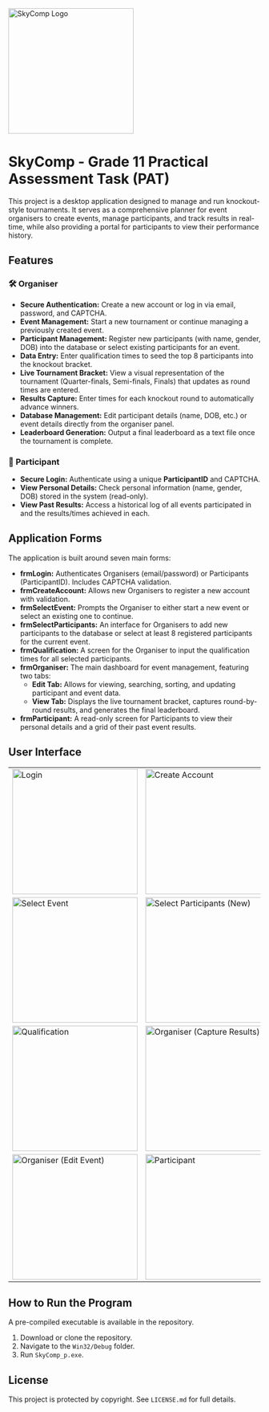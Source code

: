 
<img width="250" alt="SkyComp Logo" src="https://github.com/user-attachments/assets/c43c5390-c885-4dd7-9037-f7f599d7dd8f" />

# SkyComp - Grade 11 Practical Assessment Task (PAT)

This project is a desktop application designed to manage and run knockout-style tournaments. It serves as a comprehensive planner for event organisers to create events, manage participants, and track results in real-time, while also providing a portal for participants to view their performance history.

## Features

### 🛠️ Organiser

* **Secure Authentication:** Create a new account or log in via email, password, and CAPTCHA.
* **Event Management:** Start a new tournament or continue managing a previously created event.
* **Participant Management:** Register new participants (with name, gender, DOB) into the database or select existing participants for an event.
* **Data Entry:** Enter qualification times to seed the top 8 participants into the knockout bracket.
* **Live Tournament Bracket:** View a visual representation of the tournament (Quarter-finals, Semi-finals, Finals) that updates as round times are entered.
* **Results Capture:** Enter times for each knockout round to automatically advance winners.
* **Database Management:** Edit participant details (name, DOB, etc.) or event details directly from the organiser panel.
* **Leaderboard Generation:** Output a final leaderboard as a text file once the tournament is complete.

### 👤 Participant

* **Secure Login:** Authenticate using a unique **ParticipantID** and CAPTCHA.
* **View Personal Details:** Check personal information (name, gender, DOB) stored in the system (read-only).
* **View Past Results:** Access a historical log of all events participated in and the results/times achieved in each.

## Application Forms

The application is built around seven main forms:

* **frmLogin:** Authenticates Organisers (email/password) or Participants (ParticipantID). Includes CAPTCHA validation.
* **frmCreateAccount:** Allows new Organisers to register a new account with validation.
* **frmSelectEvent:** Prompts the Organiser to either start a new event or select an existing one to continue.
* **frmSelectParticipants:** An interface for Organisers to add new participants to the database or select at least 8 registered participants for the current event.
* **frmQualification:** A screen for the Organiser to input the qualification times for all selected participants.
* **frmOrganiser:** The main dashboard for event management, featuring two tabs:
    * **Edit Tab:** Allows for viewing, searching, sorting, and updating participant and event data.
    * **View Tab:** Displays the live tournament bracket, captures round-by-round results, and generates the final leaderboard.
* **frmParticipant:** A read-only screen for Participants to view their personal details and a grid of their past event results.

## User Interface

<table>
  <tr>
    <td><img src="https://github.com/user-attachments/assets/d7e0a2ae-c243-465c-89b8-0cc2d0833cdb" alt="Login" height="250"></td>
    <td><img src="https://github.com/user-attachments/assets/1a467697-e09e-46e7-93de-87d4de35dee7" alt="Create Account" height="250"></td>
  </tr>
  <tr>
    <td><img src="https://github.com/user-attachments/assets/7133480b-4d2a-44e3-858a-804c8151ff81" alt="Select Event" height="250"></td>
    <td><img src="https://github.com/user-attachments/assets/b883df5c-7c9f-4f37-ad31-4deb57a0d4be" alt="Select Participants (New)" height="250"></td>
  </tr>
  <tr>
    <td><img src="https://github.com/user-attachments/assets/be161924-54fc-4d03-81e3-beba681c5b93" alt="Qualification" height="250"></td>
    <td><img src="https://github.com/user-attachments/assets/cd6be4c9-e7ea-4306-bccd-0a48ab06640f" alt="Organiser (Capture Results)" height="250"></td>
  </tr>
  <tr>
    <td><img src="https://github.com/user-attachments/assets/509961c5-878d-49d4-bd15-bbfdff47c109" alt="Organiser (Edit Event)" height="250"></td>
    <td><img src="https://github.com/user-attachments/assets/42bfe319-ea7a-40c0-bdaa-2e65f5369d21" alt="Participant" height="250"></td>
  </tr>
</table>


## How to Run the Program

A pre-compiled executable is available in the repository.

1.  Download or clone the repository.
2.  Navigate to the `Win32/Debug` folder.
3.  Run `SkyComp_p.exe`.


## License

This project is protected by copyright. See `LICENSE.md` for full details.

